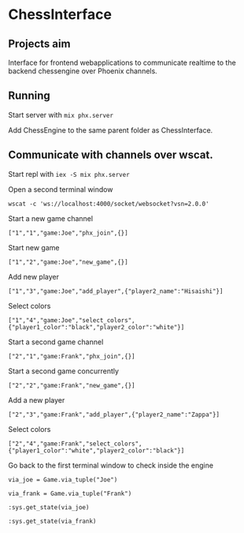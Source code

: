 # ChessInterface

## Projects aim

Interface for frontend webapplications to communicate realtime to the backend chessengine over Phoenix channels.

## Running

Start server with `mix phx.server`

Add ChessEngine to the same parent folder as ChessInterface.

## Communicate with channels over wscat.

Start repl with `iex -S mix phx.server`

Open a second terminal window

`wscat -c 'ws://localhost:4000/socket/websocket?vsn=2.0.0'`

Start a new game channel

`["1","1","game:Joe","phx_join",{}]`

Start new game

`["1","2","game:Joe","new_game",{}]`

Add new player

`["1","3","game:Joe","add_player",{"player2_name":"Hisaishi"}]`

Select colors

`["1","4","game:Joe","select_colors",{"player1_color":"black","player2_color":"white"}]`

Start a second game channel

`["2","1","game:Frank","phx_join",{}]`

Start a second game concurrently

`["2","2","game:Frank","new_game",{}]`

Add a new player

`["2","3","game:Frank","add_player",{"player2_name":"Zappa"}]`

Select colors

`["2","4","game:Frank","select_colors",{"player1_color":"white","player2_color":"black"}]`

Go back to the first terminal window to check inside the engine

`via_joe = Game.via_tuple("Joe")`

`via_frank = Game.via_tuple("Frank")`

`:sys.get_state(via_joe)`

`:sys.get_state(via_frank)`


